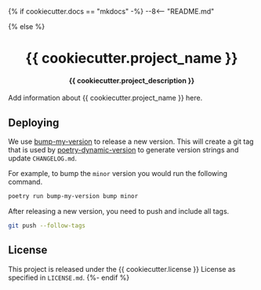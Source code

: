 {% if cookiecutter.docs == "mkdocs" -%}
--8<-- "README.md"

{% else %}
<h1 align="center">{{ cookiecutter.project_name }}</h1>

<h4 align="center">{{ cookiecutter.project_description }}</h4>

Add information about {{ cookiecutter.project_name }} here.

## Deploying

We use [bump-my-version](https://github.com/callowayproject/bump-my-version) to release a new version.
This will create a git tag that is used by [poetry-dynamic-version](https://github.com/mtkennerly/poetry-dynamic-versioning) to generate version strings and update `CHANGELOG.md`.

For example, to bump the `minor` version you would run the following command.

```bash
poetry run bump-my-version bump minor
```

After releasing a new version, you need to push and include all tags.

```bash
git push --follow-tags
```

## License

This project is released under the {{ cookiecutter.license }} License as specified in `LICENSE.md`.
{%- endif %}
